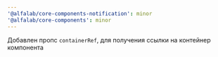 ```yaml
---
'@alfalab/core-components-notification': minor
'@alfalab/core-components': minor
---
```


Добавлен пропс `containerRef`, для получения ссылки на контейнер компонента
